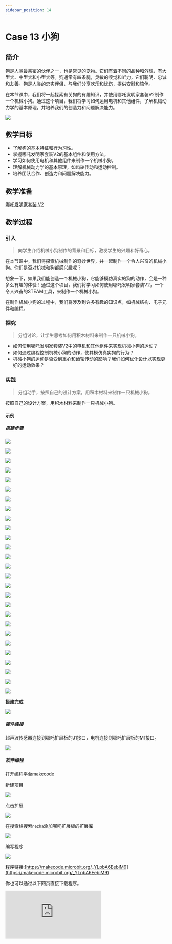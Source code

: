 ```yaml
---
sidebar_position: 14
---
```


# Case 13 小狗

## 简介

狗是人类最亲密的伙伴之一，也是常见的宠物。它们有着不同的品种和外貌，有大型犬、中型犬和小型犬等。狗通常有四条腿，灵敏的嗅觉和听力，它们聪明、忠诚和友善。狗是人类的忠实伴侣，与我们分享欢乐和忧伤，提供安慰和陪伴。

在本节课中，我们将一起探索有关狗的有趣知识，并使用哪吒发明家套装V2制作一个机械小狗。通过这个项目，我们将学习如何运用电机和其他组件，了解机械动力学的基本原理，并培养我们的创造力和问题解决能力。

![](./images/nezha-inventors-kit-v2-case-13-01.png)


## 教学目标

- 了解狗的基本特征和行为习性。
- 掌握哪吒发明家套装V2的基本组件和使用方法。
- 学习如何使用电机和其他组件来制作一个机械小狗。
- 理解机械动力学的基本原理，如齿轮传动和运动控制。
- 培养团队合作、创造力和问题解决能力。

## 教学准备

[哪吒发明家套装 V2](https://www.elecfreaks.com/nezha-inventor-s-kit-v2-for-micro-bit.html)


## 教学过程

### 引入

>向学生介绍机械小狗制作的背景和目标，激发学生的兴趣和好奇心。

在本节课中，我们将探索机械制作的奇妙世界，并一起制作一个令人兴奋的机械小狗。你们是否对机械和狗都感兴趣呢？

想象一下，如果我们能创造一个机械小狗，它能够模仿真实的狗的动作，会是一种多么有趣的体验！通过这个项目，我们将学习如何使用哪吒发明家套装V2，一个令人兴奋的STEAM工具，来制作一个机械小狗。

在制作机械小狗的过程中，我们将涉及到许多有趣的知识点，如机械结构、电子元件和编程。

### 探究

>分组讨论，让学生思考如何用积木材料来制作一只机械小狗。

- 如何使用哪吒发明家套装V2中的电机和其他组件来实现机械小狗的运动？
- 如何通过编程控制机械小狗的动作，使其模仿真实狗的行为？
- 机械小狗的运动是否受到重心和齿轮传动的影响？我们如何优化设计以实现更好的运动效果？

### 实践

>分组动手，按照自己的设计方案，用积木材料来制作一只机械小狗。

按照自己的设计方案，用积木材料来制作一只机械小狗。

#### 示例

##### 搭建步骤

![](./images/nezha-inventors-kit-v2-step-13-01.png)

![](./images/nezha-inventors-kit-v2-step-13-02.png)

![](./images/nezha-inventors-kit-v2-step-13-03.png)

![](./images/nezha-inventors-kit-v2-step-13-04.png)

![](./images/nezha-inventors-kit-v2-step-13-05.png)

![](./images/nezha-inventors-kit-v2-step-13-06.png)

![](./images/nezha-inventors-kit-v2-step-13-07.png)

![](./images/nezha-inventors-kit-v2-step-13-08.png)

![](./images/nezha-inventors-kit-v2-step-13-09.png)

![](./images/nezha-inventors-kit-v2-step-13-10.png)

![](./images/nezha-inventors-kit-v2-step-13-11.png)

![](./images/nezha-inventors-kit-v2-step-13-12.png)

![](./images/nezha-inventors-kit-v2-step-13-13.png)

![](./images/nezha-inventors-kit-v2-step-13-14.png)

![](./images/nezha-inventors-kit-v2-step-13-15.png)

![](./images/nezha-inventors-kit-v2-step-13-16.png)

![](./images/nezha-inventors-kit-v2-step-13-17.png)

![](./images/nezha-inventors-kit-v2-step-13-18.png)

![](./images/nezha-inventors-kit-v2-step-13-19.png)

![](./images/nezha-inventors-kit-v2-step-13-20.png)

![](./images/nezha-inventors-kit-v2-step-13-21.png)

![](./images/nezha-inventors-kit-v2-step-13-22.png)

![](./images/nezha-inventors-kit-v2-step-13-23.png)

![](./images/nezha-inventors-kit-v2-step-13-24.png)

![](./images/nezha-inventors-kit-v2-step-13-25.png)

![](./images/nezha-inventors-kit-v2-step-13-26.png)

![](./images/nezha-inventors-kit-v2-step-13-27.png)


**搭建完成**

![](./images/nezha-inventors-kit-v2-case-13-01.png)

##### 硬件连接

超声波传感器连接到哪吒扩展板的J1接口，电机连接到哪吒扩展板的M1接口。

![](./images/nezha-inventors-kit-v2-case-11-02.png)

##### 软件编程

打开编程平台[makecode](https://makecode.microbit.org/#)

新建项目

![](./images/nezha-inventors-kit-v2-case-19-03.png)

点击扩展

![](./images/nezha-inventors-kit-v2-case-19-04.png)


在搜索栏搜索`nezha`添加哪吒扩展板的扩展库

![](./images/nezha-inventors-kit-v2-case-19-06.png)

编写程序

![](./images/nezha-inventors-kit-v2-case-13-07.png)


程序链接:[https://makecode.microbit.org/_YLpbA6EebiM9](https://makecode.microbit.org/_YLpbA6EebiM9)

你也可以通过以下网页直接下载程序。

<div
    style={{
        position: 'relative',
        paddingBottom: '60%',
        overflow: 'hidden',
    }}
>
    <iframe
        src="https://makecode.microbit.org/_YLpbA6EebiM9"
        frameborder="0"
        sandbox="allow-popups allow-forms allow-scripts allow-same-origin"
        style={{
            position: 'absolute',
            width: '100%',
            height: '100%',
        }}
    />
</div>




### 展示

>分组展示，比较各组的成果和效果。

#### 示例案例效果

机械小狗向前行走，当遇到障碍物时会自动停下。

![](./images/nezha-inventors-kit-v2-case-13.gif)

### 反思

>分组分享，让每组的学生分享自己的制作过程和心得，总结自己遇到的问题和解决办法，评价自己的优点和不足。
